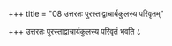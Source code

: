 +++
title = "08 उत्तरतः पुरस्ताद्वाचार्यकुलस्य परिवृतम्"

+++
उत्तरतः पुरस्ताद्वाचार्यकुलस्य परिवृतं भवति ८